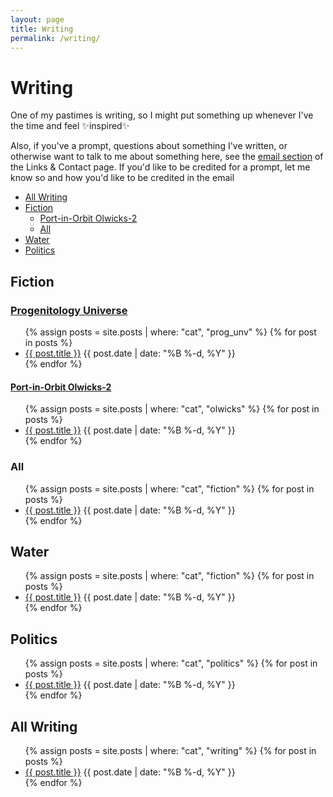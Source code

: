 ```yaml
---
layout: page
title: Writing
permalink: /writing/
---
```


# Writing

One of my pastimes is writing, so I might put something up whenever I've the time and feel ✨inspired✨

Also, if you've a prompt, questions about something I've written, or otherwise want to talk to me about something here, see the [email section](/contact/#email) of the Links & Contact page. If you'd like to be credited for a prompt, let me know so and how you'd like to be credited in the email

- [All Writing](#all-writing)
- [Fiction](#fiction)
    - [Port-in-Orbit Olwicks-2](#port-in-orbit-olwicks-2)
    - [All](#all)
- [Water](#water)
- [Politics](#politics)

## Fiction

### [Progenitology Universe](progenitology/)

<div id="progenitology">
<ul>
{% assign posts = site.posts | where: "cat", "prog_unv" %}
{% for post in posts %}
<li><a href="{{ post.url }}">{{ post.title }}</a> <time class="publish-date" datetime="{{ post.date | date: '%F' }}">{{ post.date | date: "%B %-d, %Y" }}</time></li>
{% endfor %}
</ul>
</div>

#### [Port-in-Orbit Olwicks-2](olwicks/)

<div id="olwicks">
<ul>
{% assign posts = site.posts | where: "cat", "olwicks" %}
{% for post in posts %}
<li><a href="{{ post.url }}">{{ post.title }}</a> <time class="publish-date" datetime="{{ post.date | date: '%F' }}">{{ post.date | date: "%B %-d, %Y" }}</time></li>
{% endfor %}
</ul>
</div>

### All

<div id="all-fiction">
<ul>
{% assign posts = site.posts | where: "cat", "fiction" %}
{% for post in posts %}
<li><a href="{{ post.url }}">{{ post.title }}</a> <time class="publish-date" datetime="{{ post.date | date: '%F' }}">{{ post.date | date: "%B %-d, %Y" }}</time></li>
{% endfor %}
</ul>
</div>

## Water

<div id="water">
<ul>
{% assign posts = site.posts | where: "cat", "fiction" %}
{% for post in posts %}
<li><a href="{{ post.url }}">{{ post.title }}</a> <time class="publish-date" datetime="{{ post.date | date: '%F' }}">{{ post.date | date: "%B %-d, %Y" }}</time></li>
{% endfor %}
</ul>
</div>

## Politics

<div id="politics">
<ul>
{% assign posts = site.posts | where: "cat", "politics" %}
{% for post in posts %}
<li><a href="{{ post.url }}">{{ post.title }}</a> <time class="publish-date" datetime="{{ post.date | date: '%F' }}">{{ post.date | date: "%B %-d, %Y" }}</time></li>
{% endfor %}
</ul>
</div>

## All Writing

<ul>
{% assign posts = site.posts | where: "cat", "writing" %}
{% for post in posts %}
<li><a href="{{ post.url }}">{{ post.title }}</a> <time class="publish-date" datetime="{{ post.date | date: '%F' }}">{{ post.date | date: "%B %-d, %Y" }}</time></li>
{% endfor %}
</ul>
